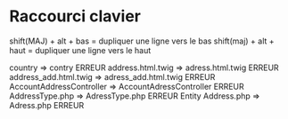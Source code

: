 # Raccourci clavier
shift(MAJ) + alt + bas = dupliquer une ligne vers le bas
shift(maj) + alt + haut = dupliquer une ligne vers le haut


country =>  contry ERREUR
address.html.twig => adress.html.twig ERREUR
address_add.html.twig => adress_add.html.twig ERREUR
AccountAddressController =>  AccountAdressController ERREUR
AddressType.php => AdressType.php ERREUR
Entity Address.php => Adress.php ERREUR